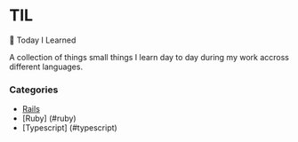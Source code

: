 # TIL

📝 Today I Learned

A collection of things  small things I learn day to day during my work accross different languages.

### Categories
* [Rails](#rails)
* [Ruby] (#ruby)
* [Typescript] (#typescript)